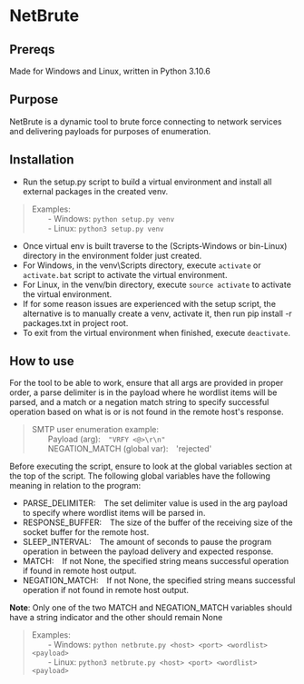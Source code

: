 # NetBrute

## Prereqs
Made for Windows and Linux, written in Python 3.10.6

## Purpose
NetBrute is a dynamic tool to brute force connecting to network services and delivering
payloads for purposes of enumeration.

## Installation
- Run the setup.py script to build a virtual environment and install all external packages in the created venv.

> Examples:<br> 
>       &emsp;&emsp;- Windows:  `python setup.py venv`<br>
>       &emsp;&emsp;- Linux:  `python3 setup.py venv`

- Once virtual env is built traverse to the (Scripts-Windows or bin-Linux) directory in the environment folder just created.
- For Windows, in the venv\Scripts directory, execute `activate` or `activate.bat` script to activate the virtual environment.
- For Linux, in the venv/bin directory, execute `source activate` to activate the virtual environment.
- If for some reason issues are experienced with the setup script, the alternative is to manually create a venv, activate it, then run pip install -r packages.txt in project root.
- To exit from the virtual environment when finished, execute `deactivate`.

## How to use
For the tool to be able to work, ensure that all args are provided in proper order, a parse delimiter 
is in the payload where he wordlist items will be parsed, and a match or a negation match string to
specify successful operation based on what is or is not found in the remote host's response.

> SMTP user enumeration example:<br>
> &emsp;&emsp;Payload (arg):&emsp;`"VRFY <@>\r\n"`<br>
> &emsp;&emsp;NEGATION_MATCH (global var):&emsp;'rejected'

Before executing the script, ensure to look at the global variables section at the top of the script.
The following global variables have the following meaning in relation to the program:<br>
- PARSE_DELIMITER: &ensp; The set delimiter value is used in the arg payload to specify where wordlist items will be parsed in.<br>
- RESPONSE_BUFFER: &ensp; The size of the buffer of the receiving size of the socket buffer for the remote host.<br>
- SLEEP_INTERVAL: &ensp;  The amount of seconds to pause the program operation in between the payload delivery and expected response.<br>
- MATCH: &ensp; If not None, the specified string means successful operation if found in remote host output.<br>
- NEGATION_MATCH: &ensp; If not None, the specified string means successful operation if not found in remote host output.

**Note**:  Only one of the two MATCH and NEGATION_MATCH variables should have a string indicator and the other should remain None

> Examples:<br>
>       &emsp;&emsp;- Windows: `python netbrute.py <host> <port> <wordlist> <payload>`<br>
>       &emsp;&emsp;- Linux: `python3 netbrute.py <host> <port> <wordlist> <payload>`
